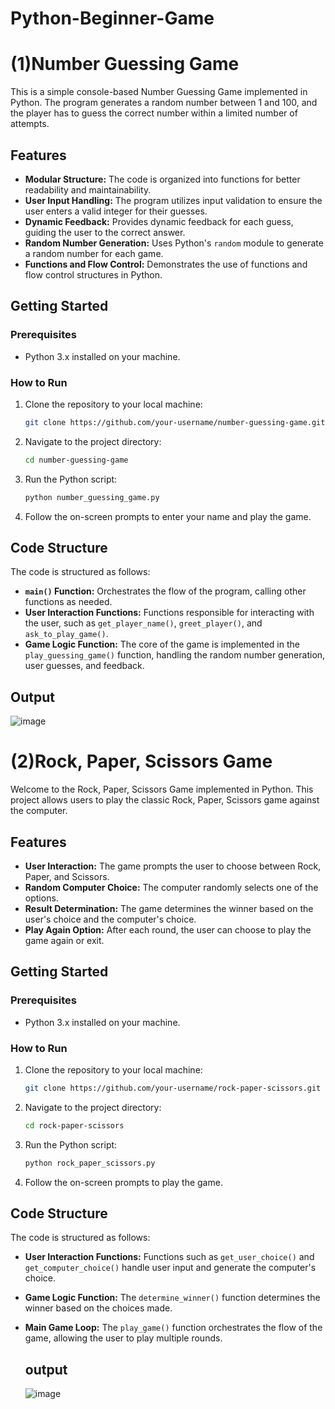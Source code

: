 # Python-Beginner-Game

# (1)Number Guessing Game

This is a simple console-based Number Guessing Game implemented in Python. The program generates a random number between 1 and 100, and the player has to guess the correct number within a limited number of attempts.

## Features

- **Modular Structure:** The code is organized into functions for better readability and maintainability.
- **User Input Handling:** The program utilizes input validation to ensure the user enters a valid integer for their guesses.
- **Dynamic Feedback:** Provides dynamic feedback for each guess, guiding the user to the correct answer.
- **Random Number Generation:** Uses Python's `random` module to generate a random number for each game.
- **Functions and Flow Control:** Demonstrates the use of functions and flow control structures in Python.

## Getting Started

### Prerequisites

- Python 3.x installed on your machine.

### How to Run

1. Clone the repository to your local machine:

   ```bash
   git clone https://github.com/your-username/number-guessing-game.git
   ```

2. Navigate to the project directory:

   ```bash
   cd number-guessing-game
   ```

3. Run the Python script:

   ```bash
   python number_guessing_game.py
   ```

4. Follow the on-screen prompts to enter your name and play the game.

## Code Structure

The code is structured as follows:

- **`main()` Function:** Orchestrates the flow of the program, calling other functions as needed.
- **User Interaction Functions:** Functions responsible for interacting with the user, such as `get_player_name()`, `greet_player()`, and `ask_to_play_game()`.
- **Game Logic Function:** The core of the game is implemented in the `play_guessing_game()` function, handling the random number generation, user guesses, and feedback.

## Output
![image](https://github.com/Darkxivyx3/Python-Beginner-Game/assets/122298615/8bdb091d-9114-496a-ad0f-9f597a4a4b52)


# (2)Rock, Paper, Scissors Game

Welcome to the Rock, Paper, Scissors Game implemented in Python. This project allows users to play the classic Rock, Paper, Scissors game against the computer.

## Features

- **User Interaction:** The game prompts the user to choose between Rock, Paper, and Scissors.
- **Random Computer Choice:** The computer randomly selects one of the options.
- **Result Determination:** The game determines the winner based on the user's choice and the computer's choice.
- **Play Again Option:** After each round, the user can choose to play the game again or exit.

## Getting Started

### Prerequisites

- Python 3.x installed on your machine.

### How to Run

1. Clone the repository to your local machine:

   ```bash
   git clone https://github.com/your-username/rock-paper-scissors.git
   ```

2. Navigate to the project directory:

   ```bash
   cd rock-paper-scissors
   ```

3. Run the Python script:

   ```bash
   python rock_paper_scissors.py
   ```

4. Follow the on-screen prompts to play the game.

## Code Structure

The code is structured as follows:

- **User Interaction Functions:** Functions such as `get_user_choice()` and `get_computer_choice()` handle user input and generate the computer's choice.
- **Game Logic Function:** The `determine_winner()` function determines the winner based on the choices made.
- **Main Game Loop:** The `play_game()` function orchestrates the flow of the game, allowing the user to play multiple rounds.

  ## output
  ![image](https://github.com/Darkxivyx3/Python-Beginner-Game/assets/122298615/afa4504b-e5e3-45f5-8540-c94d12d6165a)


